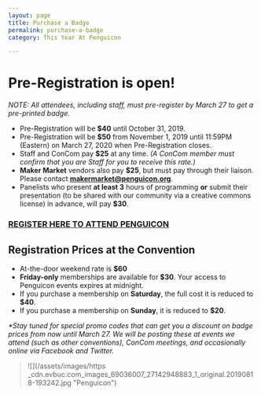```yaml
---
layout: page
title: Purchase a Badge
permalink: purchase-a-badge
category: This Year At Penguicon

---
```

# Pre-Registration is open!

_NOTE: All attendees, including staff, must pre-register by March 27 to get a pre-printed badge._

* Pre-Registration will be **$40** until October 31, 2019.
* Pre-Registration will be **$50** from November 1, 2019 until 11:59PM (Eastern) on March 27, 2020 when Pre-Registration closes.
* Staff and ConCom pay **$25** at any time. _(A ConCom member must confirm that you are Staff for you to receive this rate.)_
* **Maker Market** vendors also pay **$25**, but must pay through their liaison. Please contact **makermarket@penguicon.org**.
* Panelists who present **at least 3** hours of programming **or** submit their presentation (to be shared with our community via a creative commons license) in advance, will pay **$30**.

### [**REGISTER HERE TO ATTEND PENGUICON**](https://www.eventbrite.com/e/penguicon-2020-tickets-69656336979 "REGISTER HERE TO ATTEND PENGUICON")

## Registration Prices at the Convention

* At-the-door weekend rate is **$60**
* **Friday-only** memberships are available for **$30**. Your access to Penguicon events expires at midnight.
* If you purchase a membership on **Saturday**, the full cost it is reduced to **$40**.
* If you purchase a membership on **Sunday**, it is reduced to **$20**.

_*Stay tuned for special promo codes that can get you a discount on badge prices from now until March 27. We will be posting these at events we attend (such as other conventions), ConCom meetings, and occasionally online via Facebook and Twitter._

> ![](/assets/images/https _cdn.evbuc.com_images_69036007_27142948883_1_original.20190818-193242.jpg "Penguicon")